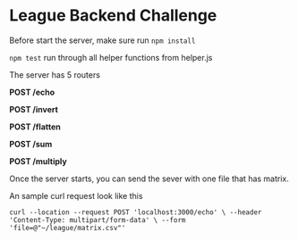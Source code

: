 # League Backend Challenge

Before start the server, make sure run
`npm install`

`npm test` run through all helper functions from helper.js

The server has 5 routers

**POST /echo**

**POST /invert**

**POST /flatten**

**POST /sum**

**POST /multiply**

Once the server starts, you can send the sever with one file that has matrix.

An sample curl request look like this

`curl --location --request POST 'localhost:3000/echo' \ --header 'Content-Type: multipart/form-data' \ --form 'file=@"~/league/matrix.csv"'`
